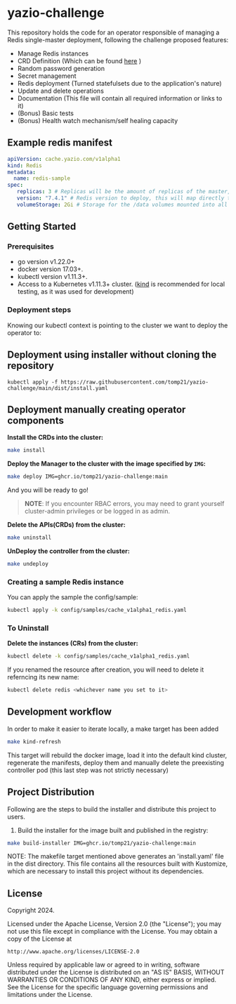 # yazio-challenge
This repository holds the code for an operator responsible of managing a Redis single-master deployment, following the challenge proposed features:
- Manage Redis instances
- CRD Definition (Which can be found [here](config/crd/bases/cache.yazio.com_redis.yaml) )
- Random password generation
- Secret management
- Redis deployment (Turned statefulsets due to the application's nature)
- Update and delete operations
- Documentation (This file will contain all required information or links to it)
- (Bonus) Basic tests
- (Bonus) Health watch mechanism/self healing capacity

## Example redis manifest

```yaml
apiVersion: cache.yazio.com/v1alpha1
kind: Redis
metadata:
  name: redis-sample
spec:
   replicas: 3 # Replicas will be the amount of replicas of the master, in this case we would have 1 master and 3 replicas in our deployment, master's amount is always 1
   version: "7.4.1" # Redis version to deploy, this will map directly to the image tag for bitnami/redis, so far only version 7.4.1 was tested, beware that using other versions might not be compatible with the configurations this operator provides to redis 
   volumeStorage: 2Gi # Storage for the /data volumes mounted into all redis instances, being equal for master and replicas
```

## Getting Started

### Prerequisites
- go version v1.22.0+
- docker version 17.03+.
- kubectl version v1.11.3+.
- Access to a Kubernetes v1.11.3+ cluster. ([kind](https://kind.sigs.k8s.io/) is recommended for local testing, as it was used for development)

### Deployment steps

Knowing our kubectl context is pointing to the cluster we want to deploy the operator to:

## Deployment using installer without cloning the repository
```
kubectl apply -f https://raw.githubusercontent.com/tomp21/yazio-challenge/main/dist/install.yaml
```

## Deployment manually creating operator components

**Install the CRDs into the cluster:**

```sh
make install
```

**Deploy the Manager to the cluster with the image specified by `IMG`:**

```sh
make deploy IMG=ghcr.io/tomp21/yazio-challenge:main
```

And you will be ready to go!

> **NOTE**: If you encounter RBAC errors, you may need to grant yourself cluster-admin
privileges or be logged in as admin.

**Delete the APIs(CRDs) from the cluster:**

```sh
make uninstall
```

**UnDeploy the controller from the cluster:**

```sh
make undeploy
```

### Creating a sample Redis instance 
You can apply the sample the config/sample:

```sh
kubectl apply -k config/samples/cache_v1alpha1_redis.yaml
```

### To Uninstall
**Delete the instances (CRs) from the cluster:**
```sh
kubectl delete -k config/samples/cache_v1alpha1_redis.yaml
```
If you renamed the resource after creation, you will need to delete it referncing its new name:

```sh
kubectl delete redis <whichever name you set to it>
```
## Development workflow

In order to make it easier to iterate locally, a make target has been added
```sh
make kind-refresh
```
This target will rebuild the docker image, load it into the default kind cluster, regenerate the manifests, deploy them and manually delete the preexisting controller pod (this last step was not strictly necessary)

## Project Distribution

Following are the steps to build the installer and distribute this project to users.

1. Build the installer for the image built and published in the registry:

```sh
make build-installer IMG=ghcr.io/tomp21/yazio-challenge:main
```

NOTE: The makefile target mentioned above generates an 'install.yaml'
file in the dist directory. This file contains all the resources built
with Kustomize, which are necessary to install this project without
its dependencies.

## License

Copyright 2024.

Licensed under the Apache License, Version 2.0 (the "License");
you may not use this file except in compliance with the License.
You may obtain a copy of the License at

    http://www.apache.org/licenses/LICENSE-2.0

Unless required by applicable law or agreed to in writing, software
distributed under the License is distributed on an "AS IS" BASIS,
WITHOUT WARRANTIES OR CONDITIONS OF ANY KIND, either express or implied.
See the License for the specific language governing permissions and
limitations under the License.

